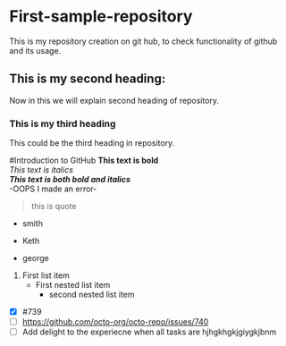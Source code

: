 # First-sample-repository
This is my repository creation on git hub, to check functionality of github and its usage. 
## This is my second heading:
Now in this we will explain second heading of repository.
### This is my third heading 
This could be the third heading in repository.

#Introduction to GitHub
**This text is bold**\
*This text is italics*\
***This text is both bold and italics***\
-OOPS I made an error- 
> this is quote
* smith
+ Keth
- george
1. First list item
   - First nested list item
     - second nested list item
- [x]  #739 
- [ ] https://github.com/octo-org/octo-repo/issues/740
- [ ] Add delight to the experiecne when all tasks are
  hjhgkhgkjgiygkjbnm     
